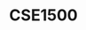 ---
layout: post
title: CSE1500 
name: Web and Database Technologies
topic: Web Security - Exploiting and Mitigating the OWASP Top 10
slides: wdt-security.pdf
transcript: https://github.com/chauff/cse1500-web-transcripts/blob/master/_lectures/security.md
years: 2019 - 2021
csls: 'true'
---
